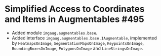 # Simplified Access to Coordinates and Items in Augmentables #495

* Added module `imgaug.augmentables.base`.
* Added interface `imgaug.augmentables.base.IAugmentable`, implemented by
  `HeatmapsOnImage`, `SegmentationMapsOnImage`, `KeypointsOnImage`,
  `BoundingBoxesOnImage`, `PolygonsOnImage` and `LineStringsOnImage`.
